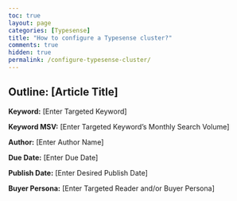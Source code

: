 ```yaml
---
toc: true
layout: page
categories: [Typesense]
title: "How to configure a Typesense cluster?"
comments: true
hidden: true
permalink: /configure-typesense-cluster/
---
```


## Outline: [Article Title]

**Keyword:** [Enter Targeted Keyword]

**Keyword MSV:** [Enter Targeted Keyword’s Monthly Search Volume]

**Author:** [Enter Author Name]

**Due Date:** [Enter Due Date]

**Publish Date:** [Enter Desired Publish Date]

**Buyer Persona:** [Enter Targeted Reader and/or Buyer Persona]

<br>
